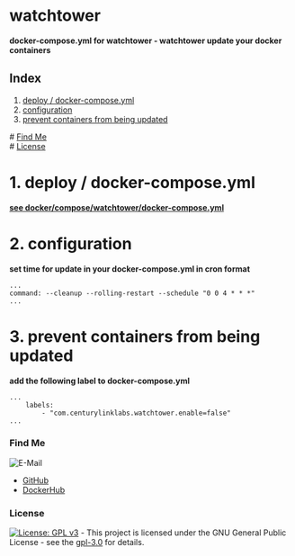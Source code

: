 # watchtower

**docker-compose.yml for watchtower - watchtower update your docker containers**

## Index

1. [deploy / docker-compose.yml](#deploy)
2. [configuration](#reverse-proxy)
3. [prevent containers from being updated](#prevent_container_update)

\# [Find Me](#findme)  
\# [License](#license)

# 1. deploy / docker-compose.yml <a name="deploy"></a>

**[see docker/compose/watchtower/docker-compose.yml](https://github.com/3x3cut0r/proxmox/blob/main/docker/compose/watchtower/docker-compose.yml)**

# 2. configuration <a name="configuration"></a>

**set time for update in your docker-compose.yml in cron format**

```shell
...
command: --cleanup --rolling-restart --schedule "0 0 4 * * *"
...

```

# 3. prevent containers from being updated <a name="prevent_container_update"></a>

**add the following label to docker-compose.yml**

```shell
...
    labels:
        - "com.centurylinklabs.watchtower.enable=false"
...

```

### Find Me <a name="findme"></a>

![E-Mail](https://img.shields.io/badge/E--Mail-executor55%40gmx.de-red)

- [GitHub](https://github.com/3x3cut0r)
- [DockerHub](https://hub.docker.com/u/3x3cut0r)

### License <a name="license"></a>

[![License: GPL v3](https://img.shields.io/badge/License-GPLv3-blue.svg)](https://www.gnu.org/licenses/gpl-3.0) - This project is licensed under the GNU General Public License - see the [gpl-3.0](https://www.gnu.org/licenses/gpl-3.0.en.html) for details.
